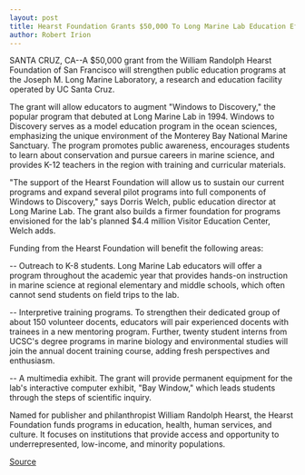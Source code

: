 ```yaml
---
layout: post
title: Hearst Foundation Grants $50,000 To Long Marine Lab Education Efforts
author: Robert Irion
---
```


SANTA CRUZ, CA--A $50,000 grant from the William Randolph Hearst  Foundation of San Francisco will strengthen public education programs at  the Joseph M. Long Marine Laboratory, a research and education facility  operated by UC Santa Cruz.

The grant will allow educators to augment "Windows to Discovery," the  popular program that debuted at Long Marine Lab in 1994. Windows to  Discovery serves as a model education program in the ocean sciences,  emphasizing the unique environment of the Monterey Bay National Marine  Sanctuary. The program promotes public awareness, encourages students to  learn about conservation and pursue careers in marine science, and provides  K-12 teachers in the region with training and curricular materials.

"The support of the Hearst Foundation will allow us to sustain our  current programs and expand several pilot programs into full components of  Windows to Discovery," says Dorris Welch, public education director at Long  Marine Lab. The grant also builds a firmer foundation for programs  envisioned for the lab's planned $4.4 million Visitor Education Center, Welch  adds.

Funding from the Hearst Foundation will benefit the following areas:

\-- Outreach to K-8 students. Long Marine Lab educators will offer a  program throughout the academic year that provides hands-on instruction in  marine science at regional elementary and middle schools, which often  cannot send students on field trips to the lab.

\-- Interpretive training programs. To strengthen their dedicated group  of about 150 volunteer docents, educators will pair experienced docents  with trainees in a new mentoring program. Further, twenty student interns  from UCSC's degree programs in marine biology and environmental studies  will join the annual docent training course, adding fresh perspectives and  enthusiasm.

\-- A multimedia exhibit. The grant will provide permanent equipment  for the lab's interactive computer exhibit, "Bay Window," which leads  students through the steps of scientific inquiry.

Named for publisher and philanthropist William Randolph Hearst, the  Hearst Foundation funds programs in education, health, human services, and  culture. It focuses on institutions that provide access and opportunity to  underrepresented, low-income, and minority populations.

[Source](http://www1.ucsc.edu/news_events/press_releases/archive/96-97/11-96/111296-Hearst_Foundation_g.html "Permalink to 111296-Hearst_Foundation_g")